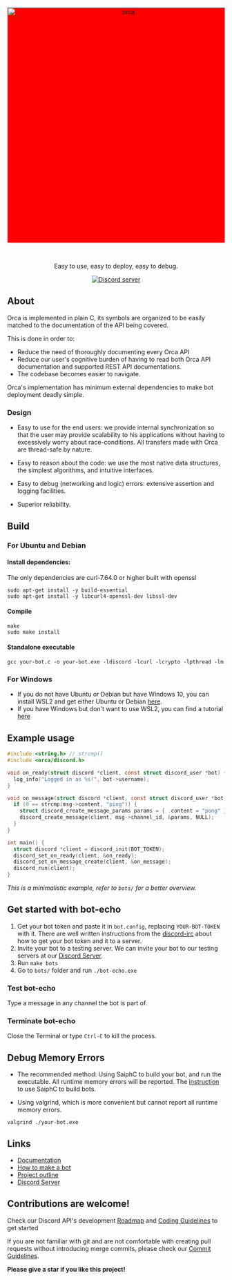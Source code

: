 <div align="center">
  <br />
  <p>
    <a href="https://cee-studio.github.io/orca"><img src="https://raw.githubusercontent.com/cee-studio/orca-docs/master/docs/source/images/logo.svg" width="546" alt="orca" style="background-color:red;" /></a>
  </p>
  <br />
  <p>
    Easy to use, easy to deploy, easy to debug.
  </p>
  <p>
    <a href="https://discord.gg/2jfycwXVM3"><img src="https://img.shields.io/discord/562694099887587338?color=5865F2&logo=discord&logoColor=white" alt="Discord server" /></a>
  </p>
</div>

## About

Orca is implemented in plain C, its symbols are organized to be easily matched to the documentation of the API being covered.

This is done in order to:
* Reduce the need of thoroughly documenting every Orca API
* Reduce our user's cognitive burden of having to read both Orca API documentation and supported REST API documentations. 
* The codebase becomes easier to navigate.

Orca's implementation has minimum external dependencies to make bot deployment deadly simple.

### Design

- Easy to use for the end users: we provide internal synchronization
  so that the user may provide scalability to his applications without
  having to excessively worry about race-conditions. All transfers made
  with Orca are thread-safe by nature.

- Easy to reason about the code: we use the most native data structures,
   the simplest algorithms, and intuitive interfaces.

- Easy to debug (networking and logic) errors: extensive assertion 
  and logging facilities.

- Superior reliability.

## Build
### For Ubuntu and Debian
#### Install dependencies:

The only dependencies are curl-7.64.0 or higher built with openssl
```
sudo apt-get install -y build-essential 
sudo apt-get install -y libcurl4-openssl-dev libssl-dev
```

#### Compile

```
make
sudo make install
```

#### Standalone executable
```
gcc your-bot.c -o your-bot.exe -ldiscord -lcurl -lcrypto -lpthread -lm
```

### For Windows

* If you do not have Ubuntu or Debian but have Windows 10, you can install WSL2 and get either Ubuntu or Debian [here](https://docs.microsoft.com/en-us/windows/wsl/install-win10).
* If you have Windows but don't want to use WSL2, you can find a tutorial [here](/docs/BUILDING_WITH_WINDOWS.md)

## Example usage

```c
#include <string.h> // strcmp()
#include <orca/discord.h>

void on_ready(struct discord *client, const struct discord_user *bot) {
  log_info("Logged in as %s!", bot->username);
}

void on_message(struct discord *client, const struct discord_user *bot, const struct discord_message *msg) {
  if (0 == strcmp(msg->content, "ping")) {
    struct discord_create_message_params params = { .content = "pong" };
    discord_create_message(client, msg->channel_id, &params, NULL);
  }
}

int main() {
  struct discord *client = discord_init(BOT_TOKEN);
  discord_set_on_ready(client, &on_ready);
  discord_set_on_message_create(client, &on_message);
  discord_run(client);
}
```
*This is a minimalistic example, refer to `bots/` for a better overview.*

## Get started with bot-echo

1. Get your bot token and paste it in `bot.config`, 
   replacing `YOUR-BOT-TOKEN` with it. There are 
   well written instructions from the 
   [discord-irc](https://github.com/reactiflux/discord-irc/wiki/Creating-a-discord-bot-&-getting-a-token)
   about how to get your bot token and it to a server.
2. Invite your bot to a testing server. We can invite your
   bot to our testing servers at our [Discord Server](https://discord.gg/2jfycwXVM3).
3. Run `make bots`
4. Go to `bots/` folder and run `./bot-echo.exe`

### Test bot-echo
Type a message in any channel the bot is part of.

### Terminate bot-echo
Close the Terminal or type `Ctrl-C` to kill the process.

## Debug Memory Errors
* The recommended method: 
  Using SaiphC to build your bot, and run the executable.  All runtime memory errors will be reported. 
  The [instruction](docs/SAIPHC.md) to use SaiphC to build bots.

* Using valgrind, which is more convenient but cannot report all runtime memory errors. 
```
valgrind ./your-bot.exe 
```

## Links

- [Documentation](https://cee-studio.github.io/orca/)
- [How to make a bot](docs/BUILDING_A_BOT.md)
- [Project outline](docs/PROJECT_OUTLINE.md)
- [Discord Server](https://discord.gg/2jfycwXVM3)

## Contributions are welcome!
Check our Discord API's development [Roadmap](docs/DISCORD_ROADMAP.md) and [Coding Guidelines](docs/CODING_GUIDELINES.md) to get started

If you are not familiar with git and are not comfortable with creating pull requests without introducing merge 
commits, please check our [Commit Guidelines](docs/COMMIT_GUIDELINES.md).


**Please give a star if you like this project!**



